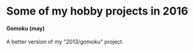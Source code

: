 # Some of my hobby projects in 2016



#### Gomoku (may)
A better version of my "2013/gomoku" project.
